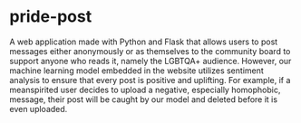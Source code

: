 # pride-post

A web application made with Python and Flask that allows users to post messages either anonymously or as themselves to the community board to support anyone who reads it, namely the LGBTQA+ audience. However, our machine learning model embedded in the website utilizes sentiment analysis to ensure that every post is positive and uplifting. For example, if a meanspirited user decides to upload a negative, especially homophobic, message, their post will be caught by our model and deleted before it is even uploaded.
